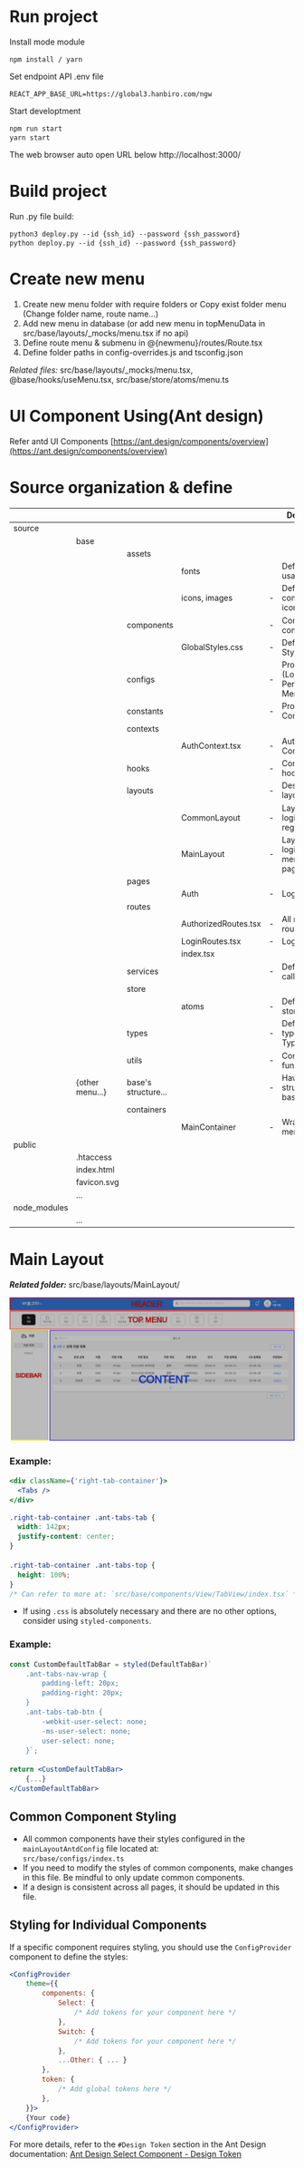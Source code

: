 # Run project

Install mode module

```
npm install / yarn
```

Set endpoint API .env file

```
REACT_APP_BASE_URL=https://global3.hanbiro.com/ngw
```

Start developtment

```
npm run start
yarn start
```

The web browser auto open URL below
 http://localhost:3000/

# Build project

Run .py file build:

```
python3 deploy.py --id {ssh_id} --password {ssh_password}
python deploy.py --id {ssh_id} --password {ssh_password}
```

# Create new menu

1. Create new menu folder with require folders or Copy exist folder menu (Change folder name, route name...)
2. Add new menu in database (or add new menu in topMenuData in src/base/layouts/_mocks/menu.tsx if no api)
3. Define route menu & submenu in @{newmenu}/routes/Route.tsx
4. Define folder paths in config-overrides.js and tsconfig.json

*Related files:* src/base/layouts/_mocks/menu.tsx, @base/hooks/useMenu.tsx, src/base/store/atoms/menu.ts

# UI Component Using(Ant design)

Refer antd UI Components [https://ant.design/components/overview](https://ant.design/components/overview)

# Source organization & define

|              |                 |                     |                      |   | Description                                        |
| ------------ | --------------- | ------------------- | -------------------- | - | -------------------------------------------------- |
| source       |                 |                     |                      |   |                                                    |
|              | base            |                     |                      |   |                                                    |
|              |                 | assets              |                      |   |                                                    |
|              |                 |                     | fonts                |   | Define usage fonts                                |
|              |                 |                     | icons, images        | - | Define usage components icons, image               |
|              |                 | components          |                      | - | Commmon component                                  |
|              |                 |                     | GlobalStyles.css     | - | Define Global Style                                |
|              |                 | configs             |                      | - | Project config (Localization, Personal, Menus ...) |
|              |                 | constants           |                      | - | Project Contants                                   |
|              |                 | contexts            |                      |   |                                                    |
|              |                 |                     | AuthContext.tsx      | - | Authentication Context                             |
|              |                 | hooks               |                      | - | Common hooks (...)                                 |
|              |                 | layouts             |                      | - | Description of layouts                             |
|              |                 |                     | CommonLayout         | - | Layout before login (login / register page)        |
|              |                 |                     | MainLayout           | - | Layout after login (Top menu + pages..)            |
|              |                 | pages               |                      |   |                                                    |
|              |                 |                     | Auth                 | - | Login pages,                                       |
|              |                 | routes              |                      |   |                                                    |
|              |                 |                     | AuthorizedRoutes.tsx | - | All menus routers                                  |
|              |                 |                     | LoginRoutes.tsx      | - | Login routers                                      |
|              |                 |                     | index.tsx            |   |                                                    |
|              |                 | services            |                      | - | Define service call API                            |
|              |                 | store               |                      |   |                                                    |
|              |                 |                     | atoms                | - | Define atoms stores                                |
|              |                 | types               |                      | - | Define typescript Types                            |
|              |                 | utils               |                      | - | Common function                                    |
|              | {other menu...} | base's structure... |                      | - | Have structure like base                           |
|              |                 | containers          |                      |   |                                                    |
|              |                 |                     | MainContainer        | - | Wrapper all menu content                           |
| public       |                 |                     |                      |   |                                                    |
|              | .htaccess       |                     |                      |   |                                                    |
|              | index.html      |                     |                      |   |                                                    |
|              | favicon.svg     |                     |                      |   |                                                    |
|              | ...             |                     |                      |   |                                                    |
| node_modules |                 |                     |                      |   |                                                    |
|              | ...             |                     |                      |   |                                                    |

# Main Layout

***Related folder:*** src/base/layouts/MainLayout/

![1719221957124](image/README/1719221957124.png)
### Example:

```jsx
<div className={'right-tab-container'}>
  <Tabs />
</div>
```

```css
.right-tab-container .ant-tabs-tab {
  width: 142px;
  justify-content: center;
}

.right-tab-container .ant-tabs-top {
  height: 100%;
}
/* Can refer to more at: `src/base/components/View/TabView/index.tsx` */
```

- If using `.css` is absolutely necessary and there are no other options, consider using `styled-components`.

### Example:

```jsx
const CustomDefaultTabBar = styled(DefaultTabBar)`
    .ant-tabs-nav-wrap {
        padding-left: 20px;
        padding-right: 20px;
    }
    .ant-tabs-tab-btn {
        -webkit-user-select: none;
        -ms-user-select: none;
        user-select: none;
    }`;

return <CustomDefaultTabBar>
    {...}
</CustomDefaultTabBar>
```

## Common Component Styling

- All common components have their styles configured in the `mainLayoutAntdConfig` file located at:  
  `src/base/configs/index.ts`
- If you need to modify the styles of common components, make changes in this file. Be mindful to only update common components.
- If a design is consistent across all pages, it should be updated in this file.

## Styling for Individual Components

If a specific component requires styling, you should use the `ConfigProvider` component to define the styles:

```jsx
<ConfigProvider
    theme={{
        components: {
            Select: {
                /* Add tokens for your component here */
            },
            Switch: {
                /* Add tokens for your component here */
            },
            ...Other: { ... }
        },
        token: {
            /* Add global tokens here */
        },
    }}>
    {Your code}
</ConfigProvider>
```

For more details, refer to the `#Design Token` section in the Ant Design documentation: [Ant Design Select Component - Design Token](https://ant.design/components/select#design-token)

